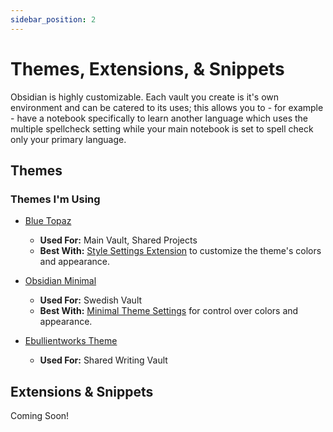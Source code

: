 ```yaml
---
sidebar_position: 2
---
```


# Themes, Extensions, & Snippets
Obsidian is highly customizable. Each vault you create is it's own environment and can be catered to its uses; this allows you to - for example - have a notebook specifically to learn another language which uses the multiple spellcheck setting while your main notebook is set to spell check only your primary language.

## Themes
### Themes I'm Using
- [Blue Topaz](https://forum.obsidian.md/t/theme-blue-topaz-v5-5-updated-20211218-for-v0-13-12-and-mobile-v1-0-5/6425)
    - **Used For:** Main Vault, Shared Projects
    - **Best With:** [Style Settings Extension](https://github.com/mgmeyers/obsidian-style-settings) to customize the theme's colors and appearance.

- [Obsidian Minimal](https://github.com/kepano/obsidian-minimal)
    - **Used For:** Swedish Vault
    - **Best With:** [Minimal Theme Settings](https://github.com/kepano/obsidian-minimal-settings) for control over colors and appearance.

- [Ebullientworks Theme](https://github.com/ebullient/obsidian-theme-ebullientworks)
    - **Used For:** Shared Writing Vault

## Extensions & Snippets
Coming Soon!